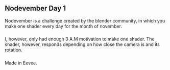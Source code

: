 ## Nodevember Day 1
Nodevember is a challenge created by the blender community, in which you make one shader every day for the month of november.
#####
I, however, only had enough 3 A.M motivation to make one shader. The shader, however, responds depending on how close the camera is
and its rotation.
#####
Made in Eevee.